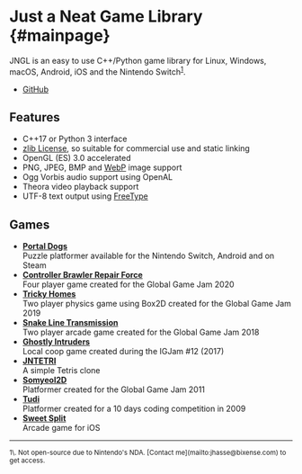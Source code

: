 # Just a Neat Game Library {#mainpage}

JNGL is an easy to use C++/Python game library for Linux, Windows, macOS, Android, iOS and the
Nintendo Switch<sup><a href="#fn1">1</a></sup>.

* [GitHub](https://github.com/jhasse/jngl)

## Features

* C++17 or Python 3 interface
* [zlib License](http://en.wikipedia.org/wiki/Zlib_license), so suitable for commercial use and
  static linking
* OpenGL (ES) 3.0 accelerated
* PNG, JPEG, BMP and [WebP](https://developers.google.com/speed/webp/) image support
* Ogg Vorbis audio support using OpenAL
* Theora video playback support
* UTF-8 text output using [FreeType](http://www.freetype.org/)

## Games

* [**Portal Dogs**](https://portaldogs.com)<br>
  Puzzle platformer available for the Nintendo Switch, Android and on Steam
* [**Controller Brawler Repair Force**](https://gitlab.com/jhasse/ggj2020)<br>
  Four player game created for the Global Game Jam 2020
* [**Tricky Homes**](https://gitlab.com/jhasse/ggj2019)<br>
  Two player physics game using Box2D created for the Global Game Jam 2019
* [**Snake Line Transmission**](https://gitlab.com/jhasse/ggj2018)<br>
  Two player arcade game created for the Global Game Jam 2018
* [**Ghostly Intruders**](https://igjam.eu/jams/igjam-12/490/)<br>
  Local coop game created during the IGJam #12 (2017)
* [**JNTETRI**](https://github.com/jhasse/jntetri)<br>
  A simple Tetris clone
* [**Somyeol2D**](https://github.com/jhasse/somyeol2d)<br>
  Platformer created for the Global Game Jam 2011
* [**Tudi**](https://github.com/jhasse/tudi)<br>
  Platformer created for a 10 days coding competition in 2009
* [**Sweet Split**](https://sensortower.com/ios/de/jan-niklas-hasse/app/sweet-split/588571983/overview)<br>
  Arcade game for iOS


<hr>
<sup id="fn1">
1\. Not open-source due to Nintendo's NDA. [Contact me](mailto:jhasse@bixense.com) to get access.
</sup>
